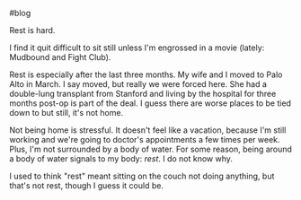 #blog 

Rest is hard.

I find it quit difficult to sit still unless I'm engrossed in a movie (lately: Mudbound and Fight Club).

Rest is especially after the last three months. My wife and I moved to Palo Alto in March. I say moved, but really we were forced here. She had a double-lung transplant from Stanford and living by the hospital for three months post-op is part of the deal. I guess there are worse places to be tied down to but still, it's not home.

Not being home is stressful. It doesn't feel like a vacation, because I'm still working and we're going to doctor's appointments a few times per week. Plus, I'm not surrounded by a body of water. For some reason, being around a body of water signals to my body: *rest*. I do not know why.

I used to think "rest" meant sitting on the couch not doing anything, but that's not rest, though I guess it could be.